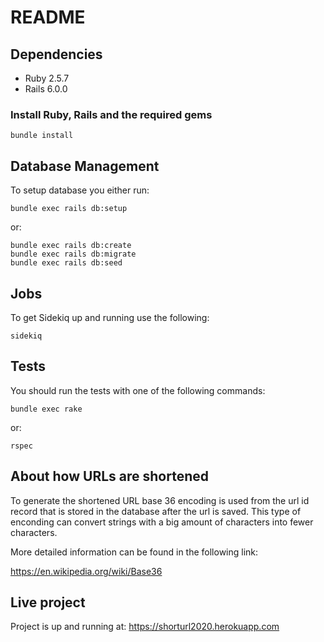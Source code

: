 # README

## Dependencies

- Ruby 2.5.7
- Rails 6.0.0

### Install Ruby, Rails and the required gems

    bundle install

## Database Management

To setup database you either run:

    bundle exec rails db:setup

or:

    bundle exec rails db:create
    bundle exec rails db:migrate
    bundle exec rails db:seed

## Jobs

To get Sidekiq up and running use the following:

    sidekiq

## Tests

You should run the tests with one of the following commands:

    bundle exec rake

or:

    rspec

## About how URLs are shortened

To generate the shortened URL base 36 encoding is used from the url id record that is stored in the database
after the url is saved. This type of enconding can convert strings with a big amount of characters into fewer
characters.

More detailed information can be found in the following link:

https://en.wikipedia.org/wiki/Base36

## Live project

Project is up and running at: https://shorturl2020.herokuapp.com

